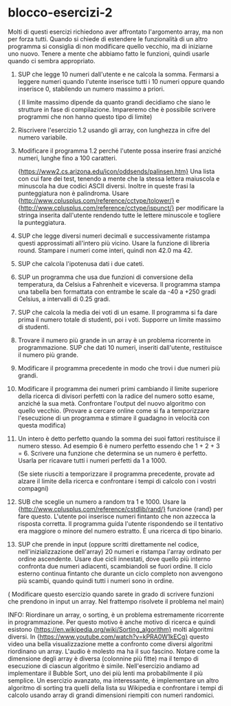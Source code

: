 # blocco-esercizi-2
Molti di questi esercizi richiedono aver affrontato l'argomento array, ma non per forza tutti. Quando si chiede di estendere le funzionalità di un altro programma si consiglia di non modificare quello vecchio, ma di iniziarne uno nuovo. Tenere a mente che abbiamo fatto le funzioni, quindi usarle quando ci sembra appropriato.

1) SUP che legge 10 numeri dall'utente e ne calcola la somma. Fermarsi a leggere numeri quando l'utente inserisce tutti i 10 numeri oppure quando inserisce 0, stabilendo un numero massimo a priori.

   ( Il limite massimo dipende da quanto grandi decidiamo che siano le strutture in fase di compilazione. Impareremo che è possibile scrivere programmi che non hanno questo tipo di limite)
   
2) Riscrivere l'esercizio 1.2 usando gli array, con lunghezza in cifre del numero variabile.

3) Modificare il programma 1.2 perché l'utente possa inserire frasi anziché numeri, lunghe fino a 100 caratteri. 

    {https://www2.cs.arizona.edu/icon/oddsends/palinsen.htm} Una lista con cui fare dei test, tenendo a mente che la stessa lettera maiuscola e minuscola ha due codici ASCII diversi. Inoltre in queste frasi la punteggiatura non è palindroma. Usare {http://www.cplusplus.com/reference/cctype/tolower/} e {http://www.cplusplus.com/reference/cctype/ispunct/} per modificare la stringa inserita dall'utente rendendo tutte le lettere minuscole e togliere la punteggiatura.
    
4) SUP che legge diversi numeri decimali e successivamente ristampa questi approssimati all'intero più vicino. Usare la funzione di libreria round. Stampare i numeri come interi, quindi non 42.0 ma 42.

5) SUP che calcola l'ipotenusa dati i due cateti. 

6) SUP un programma che usa due funzioni di conversione della temperatura, da Celsius a Fahrenheit e viceversa. Il programma stampa una tabella ben formattata con entrambe le scale da -40 a +250 gradi Celsius, a intervalli di 0.25 gradi.

7) SUP che calcola la media dei voti di un esame. Il programma si fa dare prima il numero totale di studenti, poi i voti. Supporre un limite massimo di studenti. 

8) Trovare il numero più grande in un array è un problema ricorrente in programmazione. SUP che dati 10 numeri, inseriti dall'utente, restituisce il numero più grande.

9) Modificare il programma precedente in modo che trovi i due numeri più grandi.

10) Modificare il programma dei numeri primi cambiando il limite superiore della ricerca di divisori perfetti con la radice del numero sotto esame, anziché la sua metà. Confrontare l'output del nuovo algoritmo con quello vecchio.
        (Provare a cercare online come si fa a temporizzare l'esecuzione di un programma e stimare il guadagno in velocità con questa modifica)

11) Un intero è detto perfetto quando la somma dei suoi fattori restituisce il numero stesso. Ad esempio 6 è numero perfetto essendo che 1 + 2 + 3 = 6. Scrivere una funzione che determina se un numero è perfetto. Usarla per ricavare tutti i numeri perfetti da 1 a 1000. 

    (Se siete riusciti a temporizzare il programma precedente, provate ad alzare il limite della ricerca e confrontare i tempi di calcolo con i vostri compagni)
    
12) SUB che sceglie un numero a random tra 1 e 1000. Usare la {http://www.cplusplus.com/reference/cstdlib/rand/} funzione {rand} per fare questo. L'utente poi inserisce numeri fintanto che non azzecca la risposta corretta. Il programma guida l'utente rispondendo se il tentativo era maggiore o minore del numero estratto. È una ricerca di tipo binario.

13) SUP che prende in input (oppure scritti direttamente nel codice, nell'inizializzazione dell'array) 20 numeri e ristampa l'array ordinato per ordine ascendente. Usare due cicli  innestati, dove quello più interno confronta due numeri adiacenti, scambiandoli se fuori ordine. Il ciclo esterno continua fintanto che durante un ciclo completo non avvengono più scambi, quando quindi tutti i numeri sono in ordine.

   ( Modificare questo esercizio quando sarete in grado di scrivere funzioni che prendono in input un array. Nel frattempo risolvete il problema nel main)
   
   INFO: Riordinare un array, o sorting, è un problema estremamente ricorrente in programmazione. Per questo motivo è anche motivo di ricerca e quindi esistono {https://en.wikipedia.org/wiki/Sorting_algorithm} molti algoritmi diversi. In {https://www.youtube.com/watch?v=kPRA0W1kECg} questo video una bella visualizzazione mette a confronto come  diversi algoritmi riordinano un array. L'audio è molesto ma ha il suo fascino. Notare come la dimensione degli array è diversa (colonnine più fitte) ma il tempo di esecuzione di ciascun algoritmo è simile. Nell'esercizio andiamo ad implementare il Bubble Sort, uno dei più lenti ma probabilmente il più semplice. Un esercizio avanzato, ma interessante, è implementare un altro algoritmo di sorting tra quelli della lista su Wikipedia e confrontare i tempi di calcolo usando array di grandi dimensioni riempiti con numeri randomici. 

